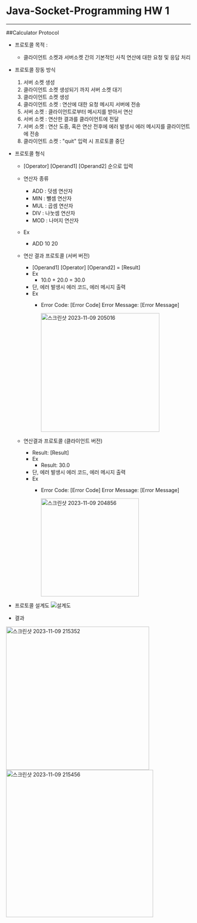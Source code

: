 # Java-Socket-Programming HW 1

---

##Calculator Protocol

* 프로토콜 목적 :
  - 클라이언트 소켓과 서버소켓 간의 기본적인 사칙 연산에 대한 요청 및 응답 처리

* 프로토콜 장동 방식
    1. 서버 소켓 생성
    2. 클라이언트 소켓 생성되기 까지 서버 소켓 대기
    3. 클라이언트 소켓 생성
    4. 클라이언트 소켓 : 연산에 대한 요청 메시지 서버에 전송
    5. 서버 소켓 : 클라이언트로부터 메시지를 받아서 연산
    6. 서버 소켓 : 연산한 결과를 클라이언트에 전달
    7. 서버 소켓 : 연산 도중, 혹은 연산 전후에 에러 발생시 에러 메시지를 클라이언트에 전송
    8. 클라이언트 소켓 : "quit" 입력 시 프로토콜 중단
 
* 프로토콜 형식
  - [Operator] [Operand1] [Operand2] 순으로 입력
  - 연산자 종류
      - ADD : 덧셈 연산자
      - MIN : 뺄셈 연산자
      - MUL : 곱셈 연산자
      - DIV : 나눗셈 연산자
      - MOD : 나머지 연산자
   
  - Ex
      - ADD 10 20

  - 연산 결과 프로토콜 (서버 버전)
      - [Operand1] [Operator] [Operand2] = [Result]
      - Ex
          - 10.0 + 20.0 = 30.0
      - 단, 에러 발생시 에러 코드, 에러 메시지 출력
      - Ex
          - Error Code: [Error Code] Error Message: [Error Message]
       
            
            <img width="323" alt="스크린샷 2023-11-09 205016" src="https://github.com/james4510/Java-Socket-Programming/assets/110220397/15ee97f7-f219-4516-b1f4-a9dc60de14a6">

       
  - 연산결과 프로토콜 (클라이언트 버전)
      - Result: [Result]
      - Ex
          - Result: 30.0
      - 단, 에러 발생시 에러 코드, 에러 메시지 출력
      - Ex
          - Error Code: [Error Code] Error Message: [Error Message]

            <img width="267" alt="스크린샷 2023-11-09 204856" src="https://github.com/james4510/Java-Socket-Programming/assets/110220397/91f1ea00-c17c-490a-8495-821864bfcb59">

* 프로토콜 설계도
  ![설계도](https://github.com/james4510/Java-Socket-Programming/assets/110220397/32116347-6d2c-4e1e-b3cc-331ff912c2b3)

* 결과
<img width="390" alt="스크린샷 2023-11-09 215352" src="https://github.com/james4510/Java-Socket-Programming/assets/110220397/4262362a-bcbb-4683-8820-0a33a76c0fbf">

  <img width="401" alt="스크린샷 2023-11-09 215456" src="https://github.com/james4510/Java-Socket-Programming/assets/110220397/8503f1c8-40f2-4a26-a9b3-867e1cd4b02c">


